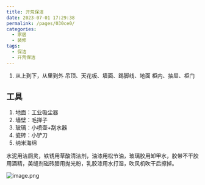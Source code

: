 ```yaml
---
title: 开荒保洁
date: 2023-07-01 17:29:38
permalink: /pages/030ce0/
categories:
  - 家居
  - 装修
tags:
  - 保洁
  - 开荒保洁
---
```


1. 从上到下，从里到外
   吊顶、天花板、墙面、踢脚线、地面
   柜内、抽屉、柜门

 
## 工具
1. 地面：工业吸尘器
2. 墙壁：毛掸子
3. 玻璃：小喷壶+刮水器
4. 瓷砖：小铲刀
5. 纳米海绵

水泥用洁厕灵，铁锈用草酸清洁剂，油漆用松节油，玻璃胶用卸甲水，胶带不干胶用酒精，美缝剂磁砖腊用抛光粉，乳胶漆用水打湿，吹风机吹干后擦掉。

![image.png](https://wt-box.worktile.com/public/79e8f411-744b-43f8-9900-b793ee44a9a1)